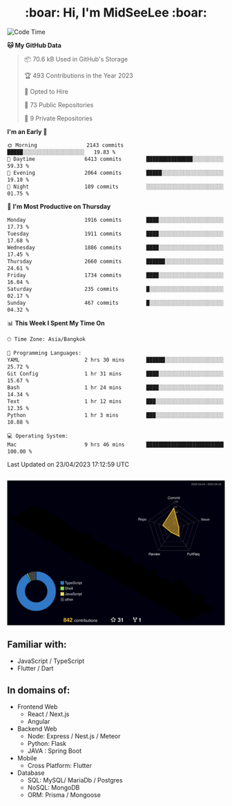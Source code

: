 <h1 align="center"> :boar: Hi, I'm MidSeeLee :boar:</h1>
 
<!--START_SECTION:waka-->
![Code Time](http://img.shields.io/badge/Code%20Time-548%20hrs%2048%20mins-blue)

**🐱 My GitHub Data** 

> 📦 70.6 kB Used in GitHub's Storage 
 > 
> 🏆 493 Contributions in the Year 2023
 > 
> 💼 Opted to Hire
 > 
> 📜 73 Public Repositories 
 > 
> 🔑 9 Private Repositories 
 > 
**I'm an Early 🐤** 

```text
🌞 Morning                2143 commits        █████░░░░░░░░░░░░░░░░░░░░   19.83 % 
🌆 Daytime                6413 commits        ███████████████░░░░░░░░░░   59.33 % 
🌃 Evening                2064 commits        █████░░░░░░░░░░░░░░░░░░░░   19.10 % 
🌙 Night                  189 commits         ░░░░░░░░░░░░░░░░░░░░░░░░░   01.75 % 
```
📅 **I'm Most Productive on Thursday** 

```text
Monday                   1916 commits        ████░░░░░░░░░░░░░░░░░░░░░   17.73 % 
Tuesday                  1911 commits        ████░░░░░░░░░░░░░░░░░░░░░   17.68 % 
Wednesday                1886 commits        ████░░░░░░░░░░░░░░░░░░░░░   17.45 % 
Thursday                 2660 commits        ██████░░░░░░░░░░░░░░░░░░░   24.61 % 
Friday                   1734 commits        ████░░░░░░░░░░░░░░░░░░░░░   16.04 % 
Saturday                 235 commits         █░░░░░░░░░░░░░░░░░░░░░░░░   02.17 % 
Sunday                   467 commits         █░░░░░░░░░░░░░░░░░░░░░░░░   04.32 % 
```


📊 **This Week I Spent My Time On** 

```text
🕑︎ Time Zone: Asia/Bangkok

💬 Programming Languages: 
YAML                     2 hrs 30 mins       ██████░░░░░░░░░░░░░░░░░░░   25.72 % 
Git Config               1 hr 31 mins        ████░░░░░░░░░░░░░░░░░░░░░   15.67 % 
Bash                     1 hr 24 mins        ████░░░░░░░░░░░░░░░░░░░░░   14.34 % 
Text                     1 hr 12 mins        ███░░░░░░░░░░░░░░░░░░░░░░   12.35 % 
Python                   1 hr 3 mins         ███░░░░░░░░░░░░░░░░░░░░░░   10.88 % 

💻 Operating System: 
Mac                      9 hrs 46 mins       █████████████████████████   100.00 % 
```


 Last Updated on 23/04/2023 17:12:59 UTC
<!--END_SECTION:waka-->

##

![](./profile-3d-contrib/profile-night-rainbow.svg)

## Familiar with:
- JavaScript / TypeScript
- Flutter / Dart

## In domains of:
- Frontend Web
  - React / Next.js
  - Angular
- Backend Web
  - Node: Express / Nest.js / Meteor
  - Python: Flask
  - JAVA : Spring Boot
- Mobile
  - Cross Platform: Flutter
- Database
  - SQL: MySQL/ MariaDb / Postgres
  - NoSQL: MongoDB
  - ORM: Prisma / Mongoose
